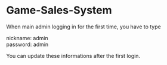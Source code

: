 # Game-Sales-System

When main admin logging in for the first time, you have to type


nickname: admin  
password: admin


You can update these informations after the first login.
